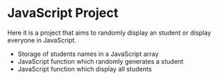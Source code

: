 # JavaScript Project

Here it is a project that aims to randomly display an student or display everyone in JavaScript.

- Storage of students names in a JavaScript array
- JavaScript function which randomly generates a student
- JavaScript function which display all students
